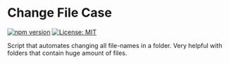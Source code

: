 # Change File Case

[![npm version](https://badge.fury.io/js/change-file-case.svg)](https://badge.fury.io/js/change-file-case)
[![License: MIT](https://img.shields.io/badge/License-MIT-yellow.svg)](https://github.com/AmeerTaweel/change-file-case/blob/master/LICENSE)

Script that automates changing all file-names in a folder. Very helpful with folders that contain huge amount of files.
